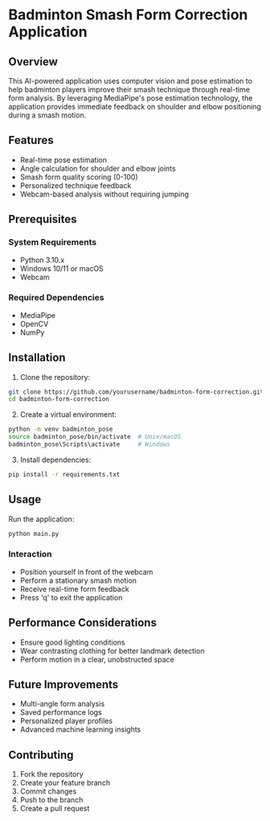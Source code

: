# Badminton Smash Form Correction Application

## Overview

This AI-powered application uses computer vision and pose estimation to help badminton players improve their smash technique through real-time form analysis. By leveraging MediaPipe's pose estimation technology, the application provides immediate feedback on shoulder and elbow positioning during a smash motion.

## Features

- Real-time pose estimation
- Angle calculation for shoulder and elbow joints
- Smash form quality scoring (0-100)
- Personalized technique feedback
- Webcam-based analysis without requiring jumping

## Prerequisites

### System Requirements

- Python 3.10.x
- Windows 10/11 or macOS
- Webcam

### Required Dependencies

- MediaPipe
- OpenCV
- NumPy

## Installation

1. Clone the repository:

```bash
git clone https://github.com/yourusername/badminton-form-correction.git
cd badminton-form-correction
```

2. Create a virtual environment:

```bash
python -m venv badminton_pose
source badminton_pose/bin/activate  # Unix/macOS
badminton_pose\Scripts\activate     # Windows
```

3. Install dependencies:

```bash
pip install -r requirements.txt
```

## Usage

Run the application:

```bash
python main.py
```

### Interaction

- Position yourself in front of the webcam
- Perform a stationary smash motion
- Receive real-time form feedback
- Press 'q' to exit the application

## Performance Considerations

- Ensure good lighting conditions
- Wear contrasting clothing for better landmark detection
- Perform motion in a clear, unobstructed space

## Future Improvements

- Multi-angle form analysis
- Saved performance logs
- Personalized player profiles
- Advanced machine learning insights

## Contributing

1. Fork the repository
2. Create your feature branch
3. Commit changes
4. Push to the branch
5. Create a pull request
